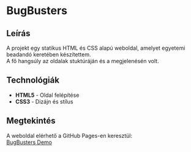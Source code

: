 # BugBusters

## Leírás
A projekt egy statikus HTML és CSS alapú weboldal, amelyet egyetemi beadandó keretében készítettem. <br>
A fő hangsúly az oldalak stuktúráján és a megjelenésén volt.

## Technológiák
- **HTML5** - Oldal felépítése
- **CSS3** - Dizájn és stílus

## Megtekintés
A weboldal elérhető a GitHub Pages-en keresztül:  
[BugBusters Demo](https://bakosalbert.github.io/BugBusters)
